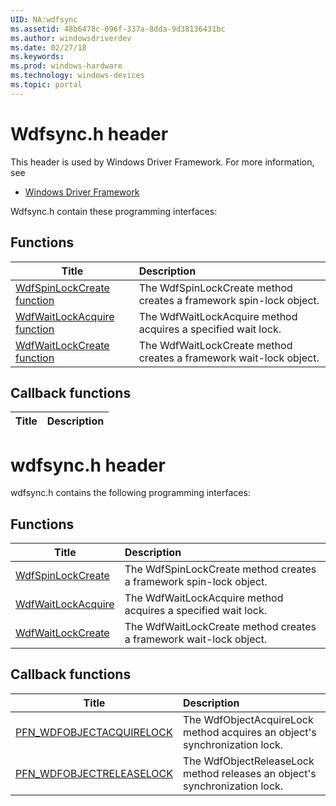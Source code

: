 ```yaml
---
UID: NA:wdfsync
ms.assetid: 48b6478c-096f-337a-8dda-9d38136431bc
ms.author: windowsdriverdev
ms.date: 02/27/18
ms.keywords: 
ms.prod: windows-hardware
ms.technology: windows-devices
ms.topic: portal
---
```


# Wdfsync.h header



This header is used by Windows Driver Framework. For more information, see
- [Windows Driver Framework](../_wdf/index.md)

Wdfsync.h contain these programming interfaces:


## Functions

| Title   | Description   |
| ---- |:---- |
| [WdfSpinLockCreate function](nf-wdfsync-wdfspinlockcreate.md) | The WdfSpinLockCreate method creates a framework spin-lock object. |
| [WdfWaitLockAcquire function](nf-wdfsync-wdfwaitlockacquire.md) | The WdfWaitLockAcquire method acquires a specified wait lock. |
| [WdfWaitLockCreate function](nf-wdfsync-wdfwaitlockcreate.md) | The WdfWaitLockCreate method creates a framework wait-lock object. |

## Callback functions

| Title   | Description   |
| ---- |:----

# wdfsync.h header



wdfsync.h contains the following programming interfaces:





## Functions
| Title | Description |
| ---- |:---- |
| [WdfSpinLockCreate](nf-wdfsync-wdfspinlockcreate.md) | The WdfSpinLockCreate method creates a framework spin-lock object. |
| [WdfWaitLockAcquire](nf-wdfsync-wdfwaitlockacquire.md) | The WdfWaitLockAcquire method acquires a specified wait lock. |
| [WdfWaitLockCreate](nf-wdfsync-wdfwaitlockcreate.md) | The WdfWaitLockCreate method creates a framework wait-lock object. |


## Callback functions
| Title | Description |
| ---- |:---- |
| [PFN_WDFOBJECTACQUIRELOCK](nc-wdfsync-pfn_wdfobjectacquirelock.md) | The WdfObjectAcquireLock method acquires an object's synchronization lock. |
| [PFN_WDFOBJECTRELEASELOCK](nc-wdfsync-pfn_wdfobjectreleaselock.md) | The WdfObjectReleaseLock method releases an object's synchronization lock. |